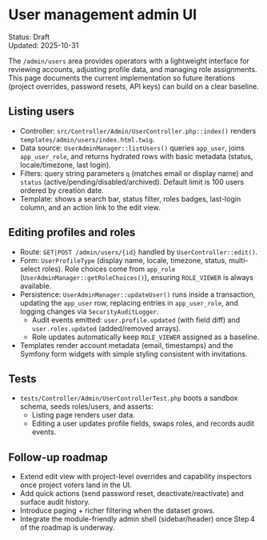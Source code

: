 # User management admin UI

Status: Draft  
Updated: 2025-10-31

The `/admin/users` area provides operators with a lightweight interface for reviewing accounts, adjusting profile data, and managing role assignments. This page documents the current implementation so future iterations (project overrides, password resets, API keys) can build on a clear baseline.

## Listing users

- Controller: `src/Controller/Admin/UserController.php::index()` renders `templates/admin/users/index.html.twig`.
- Data source: `UserAdminManager::listUsers()` queries `app_user`, joins `app_user_role`, and returns hydrated rows with basic metadata (status, locale/timezone, last login).
- Filters: query string parameters `q` (matches email or display name) and `status` (active/pending/disabled/archived). Default limit is 100 users ordered by creation date.
- Template: shows a search bar, status filter, roles badges, last-login column, and an action link to the edit view.

## Editing profiles and roles

- Route: `GET|POST /admin/users/{id}` handled by `UserController::edit()`.
- Form: `UserProfileType` (display name, locale, timezone, status, multi-select roles). Role choices come from `app_role` (`UserAdminManager::getRoleChoices()`), ensuring `ROLE_VIEWER` is always available.
- Persistence: `UserAdminManager::updateUser()` runs inside a transaction, updating the `app_user` row, replacing entries in `app_user_role`, and logging changes via `SecurityAuditLogger`.
  - Audit events emitted: `user.profile.updated` (with field diff) and `user.roles.updated` (added/removed arrays).
  - Role updates automatically keep `ROLE_VIEWER` assigned as a baseline.
- Templates render account metadata (email, timestamps) and the Symfony form widgets with simple styling consistent with invitations.

## Tests

- `tests/Controller/Admin/UserControllerTest.php` boots a sandbox schema, seeds roles/users, and asserts:
  - Listing page renders user data.
  - Editing a user updates profile fields, swaps roles, and records audit events.

## Follow-up roadmap

- Extend edit view with project-level overrides and capability inspectors once project voters land in the UI.
- Add quick actions (send password reset, deactivate/reactivate) and surface audit history.
- Introduce paging + richer filtering when the dataset grows.
- Integrate the module-friendly admin shell (sidebar/header) once Step 4 of the roadmap is underway.
